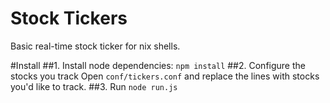 Stock Tickers
=====================================
Basic real-time stock ticker for nix shells.

#Install
##1. Install node dependencies: 
`npm install`
##2. Configure the stocks you track
Open `conf/tickers.conf` and replace the lines with stocks you'd like to track.
##3. Run 
`node run.js`
